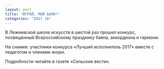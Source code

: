 ```yaml
---
layout: post
title: "ИГРАЙ, МОЙ БАЯН!"
categories: "2017 16"
---
```


В Лежневской школе искусств в шестой раз прошел конкурс, посвященный Всероссийскому празднику баяна, аккордеона и гармони.

На снимке: участники конкурса «Лучший исполнитель 2017» вместе с педагогом и членами жюри.



Подробности читайте в газете «Сельские вести».


